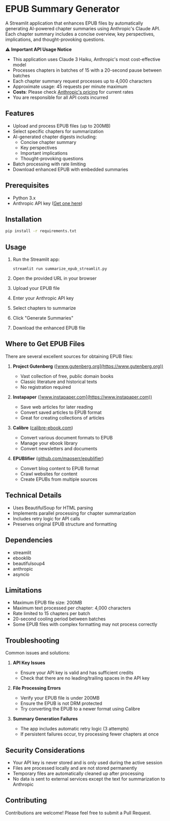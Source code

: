 # EPUB Summary Generator

A Streamlit application that enhances EPUB files by automatically generating AI-powered chapter summaries using Anthropic's Claude API. Each chapter summary includes a concise overview, key perspectives, implications, and thought-provoking questions.

⚠️ **Important API Usage Notice**
- This application uses Claude 3 Haiku, Anthropic's most cost-effective model
- Processes chapters in batches of 15 with a 20-second pause between batches
- Each chapter summary request processes up to 4,000 characters
- Approximate usage: 45 requests per minute maximum
- **Costs**: Please check [Anthropic's pricing](https://www.anthropic.com/pricing) for current rates
- You are responsible for all API costs incurred

## Features

- Upload and process EPUB files (up to 200MB)
- Select specific chapters for summarization
- AI-generated chapter digests including:
  - Concise chapter summary
  - Key perspectives
  - Important implications
  - Thought-provoking questions
- Batch processing with rate limiting
- Download enhanced EPUB with embedded summaries

## Prerequisites

- Python 3.x
- Anthropic API key ([Get one here](https://www.anthropic.com/))

## Installation
``` bash
pip install -r requirements.txt
```

## Usage

1. Run the Streamlit app:
   ``` base
   streamlit run summarize_epub_streamlit.py
   ```

2. Open the provided URL in your browser
3. Upload your EPUB file
4. Enter your Anthropic API key
5. Select chapters to summarize
6. Click "Generate Summaries"
7. Download the enhanced EPUB file

## Where to Get EPUB Files

There are several excellent sources for obtaining EPUB files:

1. **Project Gutenberg** ([www.gutenberg.org](https://www.gutenberg.org))
   - Vast collection of free, public domain books
   - Classic literature and historical texts
   - No registration required

2. **Instapaper** ([www.instapaper.com](https://www.instapaper.com))
   - Save web articles for later reading
   - Convert saved articles to EPUB format
   - Great for creating collections of articles

3. **Calibre** ([calibre-ebook.com](https://calibre-ebook.com))
   - Convert various document formats to EPUB
   - Manage your ebook library
   - Convert newsletters and documents

4. **EPUBlifier** ([github.com/maoserr/epublifier](https://github.com/maoserr/epublifier))
   - Convert blog content to EPUB format
   - Crawl websites for content
   - Create EPUBs from multiple sources

## Technical Details

- Uses BeautifulSoup for HTML parsing
- Implements parallel processing for chapter summarization
- Includes retry logic for API calls
- Preserves original EPUB structure and formatting

## Dependencies

- streamlit
- ebooklib
- beautifulsoup4
- anthropic
- asyncio

## Limitations

- Maximum EPUB file size: 200MB
- Maximum text processed per chapter: 4,000 characters
- Rate limited to 15 chapters per batch
- 20-second cooling period between batches
- Some EPUB files with complex formatting may not process correctly

## Troubleshooting

Common issues and solutions:

1. **API Key Issues**
   - Ensure your API key is valid and has sufficient credits
   - Check that there are no leading/trailing spaces in the API key

2. **File Processing Errors**
   - Verify your EPUB file is under 200MB
   - Ensure the EPUB is not DRM protected
   - Try converting the EPUB to a newer format using Calibre

3. **Summary Generation Failures**
   - The app includes automatic retry logic (3 attempts)
   - If persistent failures occur, try processing fewer chapters at once

## Security Considerations

- Your API key is never stored and is only used during the active session
- Files are processed locally and are not stored permanently
- Temporary files are automatically cleaned up after processing
- No data is sent to external services except the text for summarization to Anthropic

## Contributing

Contributions are welcome! Please feel free to submit a Pull Request.
